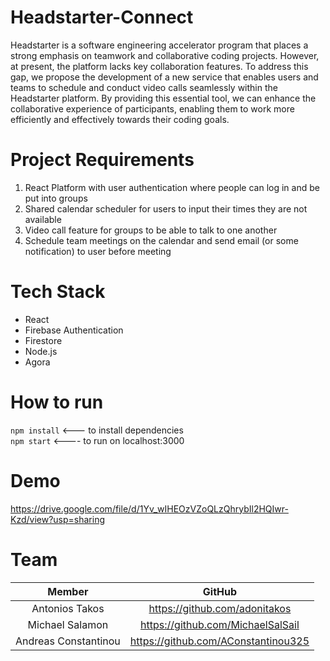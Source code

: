 # Headstarter-Connect
Headstarter is a software engineering accelerator program that places a strong emphasis on teamwork and collaborative coding projects. However, at present, the platform lacks key collaboration features. To address this gap, we propose the development of a new service that enables users and teams to schedule and conduct video calls seamlessly within the Headstarter platform. By providing this essential tool, we can enhance the collaborative experience of participants, enabling them to work more efficiently and effectively towards their coding goals.

# Project Requirements
1. React Platform with user authentication where people can log in and be put into groups 
2. Shared calendar scheduler for users to input their times they are not available 
3. Video call feature for groups to be able to talk to one another 
4. Schedule team meetings on the calendar and send email (or some notification) to user before meeting

# Tech Stack
- React
- Firebase Authentication
- Firestore
- Node.js
- Agora

# How to run
```npm install``` <--- to install dependencies <br />
```npm start```   <---- to run on localhost:3000

# Demo
https://drive.google.com/file/d/1Yv_wIHEOzVZoQLzQhrybIl2HQIwr-Kzd/view?usp=sharing

# Team
|    **Member**    |           **GitHub**          |
|:----------------:|:-----------------------------:|
| Antonios Takos | https://github.com/adonitakos |  
| Michael Salamon    |  https://github.com/MichaelSalSail |  
|   Andreas Constantinou | https://github.com/AConstantinou325 |       

